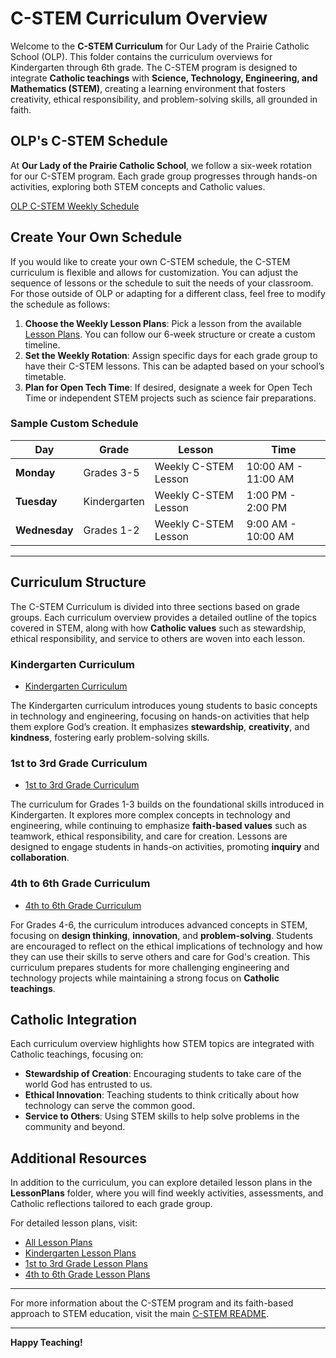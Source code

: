 # C-STEM Curriculum Overview

Welcome to the **C-STEM Curriculum** for Our Lady of the Prairie Catholic School (OLP). This folder contains the curriculum overviews for Kindergarten through 6th grade. The C-STEM program is designed to integrate **Catholic teachings** with **Science, Technology, Engineering, and Mathematics (STEM)**, creating a learning environment that fosters creativity, ethical responsibility, and problem-solving skills, all grounded in faith.

## OLP's C-STEM Schedule

At **Our Lady of the Prairie Catholic School**, we follow a six-week rotation for our C-STEM program. Each grade group progresses through hands-on activities, exploring both STEM concepts and Catholic values. 

[OLP C-STEM Weekly Schedule](./OLP_C-STEM_Weekly_Schedule.md)

## Create Your Own Schedule

If you would like to create your own C-STEM schedule, the C-STEM curriculum is flexible and allows for customization. You can adjust the sequence of lessons or the schedule to suit the needs of your classroom. For those outside of OLP or adapting for a different class, feel free to modify the schedule as follows:

1. **Choose the Weekly Lesson Plans**: Pick a lesson from the available [Lesson Plans](../LessonPlans/). You can follow our 6-week structure or create a custom timeline.
2. **Set the Weekly Rotation**: Assign specific days for each grade group to have their C-STEM lessons. This can be adapted based on your school’s timetable.
3. **Plan for Open Tech Time**: If desired, designate a week for Open Tech Time or independent STEM projects such as science fair preparations.

### Sample Custom Schedule

| **Day**       | **Grade**     | **Lesson**                                | **Time**      |
|---------------|---------------|-------------------------------------------|---------------|
| **Monday**    | Grades 3-5     | Weekly C-STEM Lesson                      | 10:00 AM - 11:00 AM |
| **Tuesday**   | Kindergarten   | Weekly C-STEM Lesson                      | 1:00 PM - 2:00 PM |
| **Wednesday** | Grades 1-2     | Weekly C-STEM Lesson                      | 9:00 AM - 10:00 AM |

---

## Curriculum Structure

The C-STEM Curriculum is divided into three sections based on grade groups. Each curriculum overview provides a detailed outline of the topics covered in STEM, along with how **Catholic values** such as stewardship, ethical responsibility, and service to others are woven into each lesson.

### Kindergarten Curriculum

- [Kindergarten Curriculum](./Kindergarten_Curriculum.md)

The Kindergarten curriculum introduces young students to basic concepts in technology and engineering, focusing on hands-on activities that help them explore God’s creation. It emphasizes **stewardship**, **creativity**, and **kindness**, fostering early problem-solving skills.

### 1st to 3rd Grade Curriculum

- [1st to 3rd Grade Curriculum](./Grades1-3_Curriculum.md)

The curriculum for Grades 1-3 builds on the foundational skills introduced in Kindergarten. It explores more complex concepts in technology and engineering, while continuing to emphasize **faith-based values** such as teamwork, ethical responsibility, and care for creation. Lessons are designed to engage students in hands-on activities, promoting **inquiry** and **collaboration**.

### 4th to 6th Grade Curriculum

- [4th to 6th Grade Curriculum](./Grades4-6_Curriculum.md)

For Grades 4-6, the curriculum introduces advanced concepts in STEM, focusing on **design thinking**, **innovation**, and **problem-solving**. Students are encouraged to reflect on the ethical implications of technology and how they can use their skills to serve others and care for God's creation. This curriculum prepares students for more challenging engineering and technology projects while maintaining a strong focus on **Catholic teachings**.

## Catholic Integration

Each curriculum overview highlights how STEM topics are integrated with Catholic teachings, focusing on:
- **Stewardship of Creation**: Encouraging students to take care of the world God has entrusted to us.
- **Ethical Innovation**: Teaching students to think critically about how technology can serve the common good.
- **Service to Others**: Using STEM skills to help solve problems in the community and beyond.

## Additional Resources

In addition to the curriculum, you can explore detailed lesson plans in the **LessonPlans** folder, where you will find weekly activities, assessments, and Catholic reflections tailored to each grade group.

For detailed lesson plans, visit:
- [All Lesson Plans](../LessonPlans/)
- [Kindergarten Lesson Plans](../LessonPlans/Kindergarten/)
- [1st to 3rd Grade Lesson Plans](../LessonPlans/Grades1-3/)
- [4th to 6th Grade Lesson Plans](../LessonPlans/Grades4-6/)

---

For more information about the C-STEM program and its faith-based approach to STEM education, visit the main [C-STEM README](../README.md).

---

**Happy Teaching!**
